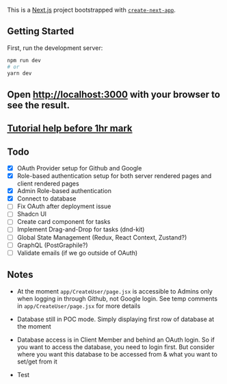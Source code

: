 This is a [Next.js](https://nextjs.org/) project bootstrapped with [`create-next-app`](https://github.com/vercel/next.js/tree/canary/packages/create-next-app).

## Getting Started

First, run the development server:

```bash
npm run dev
# or
yarn dev
```

## Open [http://localhost:3000](http://localhost:3000) with your browser to see the result.

## [Tutorial help before 1hr mark](https://www.youtube.com/watch?v=MNm1XhDjX1s)

## Todo

- [x] OAuth Provider setup for Github and Google
- [x] Role-based authentication setup for both server rendered pages and client rendered pages
- [x] Admin Role-based authentication
- [x] Connect to database
- [ ] Fix OAuth after deployment issue
- [ ] Shadcn UI
- [ ] Create card component for tasks
- [ ] Implement Drag-and-Drop for tasks (dnd-kit)
- [ ] Global State Management (Redux, React Context, Zustand?)
- [ ] GraphQL (PostGraphile?)
- [ ] Validate emails (if we go outside of OAuth)

## Notes

- At the moment `app/CreateUser/page.jsx` is accessible to Admins only when logging in through Github, not Google login. See temp comments in `app/CreateUser/page.jsx` for more details
- Database still in POC mode. Simply displaying first row of database at the moment
- Database access is in Client Member and behind an OAuth login. So if you want to access the database, you need to login first. But consider where you want this database to be accessed from & what you want to set/get from it

- Test

